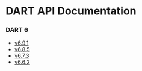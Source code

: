 # DART API Documentation

### DART 6

* [v6.9.1](https://dartsim.github.io/dart/v6.9.1/)
* [v6.8.5](https://dartsim.github.io/dart/v6.8.5/)
* [v6.7.3](https://dartsim.github.io/dart/v6.7.3/)
* [v6.6.2](https://dartsim.github.io/dart/v6.6.2/)
